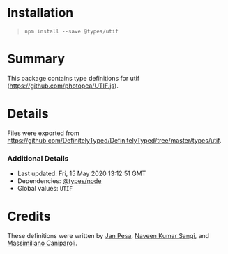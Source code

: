 # Installation
> `npm install --save @types/utif`

# Summary
This package contains type definitions for utif (https://github.com/photopea/UTIF.js).

# Details
Files were exported from https://github.com/DefinitelyTyped/DefinitelyTyped/tree/master/types/utif.

### Additional Details
 * Last updated: Fri, 15 May 2020 13:12:51 GMT
 * Dependencies: [@types/node](https://npmjs.com/package/@types/node)
 * Global values: `UTIF`

# Credits
These definitions were written by [Jan Pesa](https://github.com/smajl), [Naveen Kumar Sangi](https://github.com/nkprince007), and [Massimiliano Caniparoli](https://github.com/massic80).
